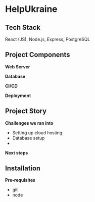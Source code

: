# HelpUkraine
## Tech Stack

React (JS), Node.js, Express, PostgreSQL

## Project Components

**Web Server**

**Database**

**CI/CD**

**Deployment**

## Project Story

**Challenges we ran into**

- Setting up cloud hosting
- Database setup
-
**Next steps**

## Installation

**Pre-requisites**

- git
- node
